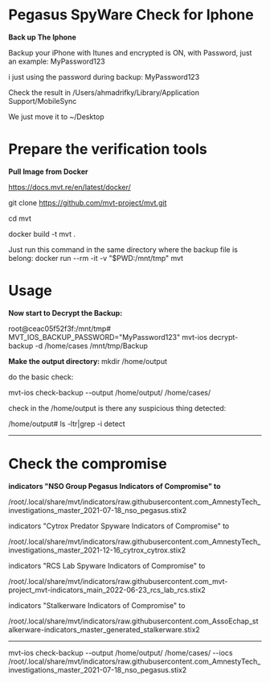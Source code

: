 # Pegasus SpyWare Check for Iphone

<b> Back up The Iphone  </b>

Backup your iPhone with Itunes and encrypted is ON, with Password, just an example:  MyPassword123</b>

i just using the password during backup:  MyPassword123 

Check the result in 
/Users/ahmadrifky/Library/Application Support/MobileSync

We just move it to ~/Desktop

# Prepare the verification tools
<b> Pull Image from Docker </b>

https://docs.mvt.re/en/latest/docker/

git clone https://github.com/mvt-project/mvt.git

cd mvt

docker build -t mvt .

Just run this command in the same directory where the backup file is belong:
docker run --rm -it -v "$PWD:/mnt/tmp" mvt

# Usage

<b> Now start to Decrypt the Backup: </b>

root@ceac05f52f3f:/mnt/tmp# MVT_IOS_BACKUP_PASSWORD="MyPassword123" mvt-ios decrypt-backup -d /home/cases /mnt/tmp/Backup

<b> Make the output directory: </b>
mkdir /home/output

do the basic check:

mvt-ios check-backup --output /home/output/ /home/cases/

check in the /home/output is there any suspicious thing detected:

/home/output# ls -ltr|grep -i detect

***************************************

# Check the compromise
<b> indicators "NSO Group Pegasus Indicators of Compromise" to </b>

/root/.local/share/mvt/indicators/raw.githubusercontent.com_AmnestyTech_investigations_master_2021-07-18_nso_pegasus.stix2

indicators "Cytrox Predator Spyware Indicators of Compromise" to

/root/.local/share/mvt/indicators/raw.githubusercontent.com_AmnestyTech_investigations_master_2021-12-16_cytrox_cytrox.stix2

indicators "RCS Lab Spyware Indicators of Compromise" to

/root/.local/share/mvt/indicators/raw.githubusercontent.com_mvt-project_mvt-indicators_main_2022-06-23_rcs_lab_rcs.stix2

indicators "Stalkerware Indicators of Compromise" to

/root/.local/share/mvt/indicators/raw.githubusercontent.com_AssoEchap_stalkerware-indicators_master_generated_stalkerware.stix2
***************************************


mvt-ios check-backup --output /home/output/ /home/cases/ --iocs   /root/.local/share/mvt/indicators/raw.githubusercontent.com_AmnestyTech_investigations_master_2021-07-18_nso_pegasus.stix2
